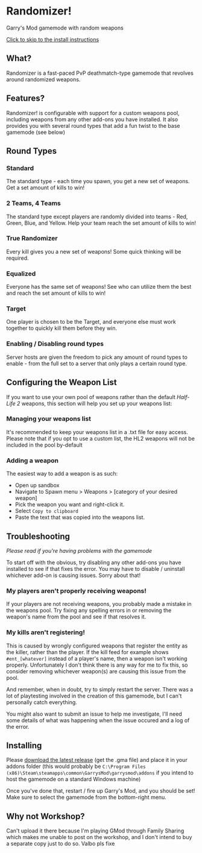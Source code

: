 # Randomizer!

Garry's Mod gamemode with random weapons

[Click to skip to the install instructions](#Installing)

## What?
Randomizer is a fast-paced PvP deathmatch-type gamemode that revolves around randomized weapons.

## Features?
Randomizer! is configurable with support for a custom weapons pool, including weapons from any other add-ons you have installed. It also provides you with several round types that add a fun twist to the base gamemode (see below)

## Round Types

### Standard
The standard type - each time you spawn, you get a new set of weapons. Get a set amount of kills to win!

### 2 Teams, 4 Teams
The standard type except players are randomly divided into teams - Red, Green, Blue, and Yellow. Help your team reach the set amount of kills to win!

### True Randomizer
Every kill gives you a new set of weapons! Some quick thinking will be required.

### Equalized
Everyone has the same set of weapons! See who can utilize them the best and reach the set amount of kills to win!

### Target
One player is chosen to be the Target, and everyone else must work together to quickly kill them before they win.

### Enabling / Disabling round types
Server hosts are given the freedom to pick any amount of round types to enable - from the full set to a server that only plays a certain round type.

## Configuring the Weapon List
If you want to use your own pool of weapons rather than the default *Half-Life 2* weapons, this section will help you set up your weapons list:

### Managing your weapons list
It's recommended to keep your weapons list in a .txt file for easy access. Please note that if you opt to use a custom list, the HL2 weapons will not be included in the pool by-default

### Adding a weapon
The easiest way to add a weapon is as such:
- Open up sandbox
- Navigate to Spawn menu > Weapons > [category of your desired weapon]
- Pick the weapon you want and right-click it.
- Select `Copy to clipboard`
- Paste the text that was copied into the weapons list.

## Troubleshooting
*Please read if you're having problems with the gamemode*

To start off with the obvious, try disabling any other add-ons you have installed to see if that fixes the error. You may have to disable / uninstall whichever add-on is causing issues. Sorry about that!

### My players aren't properly receiving weapons!
If your players are not receiving weapons, you probably made a mistake in the weapons pool. Try fixing any spelling errors in or removing the weapon's name from the pool and see if that resolves it.

### My kills aren't registering!
This is caused by wrongly configured weapons that register the entity as the killer, rather than the player. If the kill feed for example shows `#ent_[whatever]` instead of a player's name, then a weapon isn't working properly. Unfortunately I don't think there is any way for me to fix this, so consider removing whichever weapon(s) are causing this issue from the pool.

And remember, when in doubt, try to simply restart the server. There was a lot of playtesting involved in the creation of this gamemode, but I can't personally catch everything.

You might also want to submit an issue to help me investigate, I'll need some details of what was happening when the issue occured and a log of the error.

## Installing
Please [download the latest release](./releases/latest) (get the .gma file) and place it in your addons folder (this would probably be `C:\Program Files (x86)\Steam\steamapps\common\GarrysMod\garrysmod\addons` if you intend to host the gamemode on a standard Windows machine)

Once you've done that, restart / fire up Garry's Mod, and you should be set! Make sure to select the gamemode from the bottom-right menu.

## Why not Workshop?
Can't upload it there because I'm playing GMod through Family Sharing which makes me unable to post on the workshop, and I don't intend to buy a separate copy just to do so. Valbo pls fixe